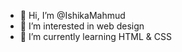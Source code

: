 - 👋 Hi, I’m @IshikaMahmud
- 👀 I’m interested in web design
- 🌱 I’m currently learning HTML & CSS



<!---
IshikaMahmud/IshikaMahmud is a ✨ special ✨ repository because its `README.md` (this file) appears on your GitHub profile.
You can click the Preview link to take a look at your changes.
--->
